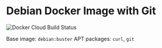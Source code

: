 # Debian Docker Image with Git

![Docker Cloud Build Status](https://img.shields.io/docker/cloud/build/iquiw/debian-git)

Base image: `debian:buster`
APT packages: `curl`, `git`

